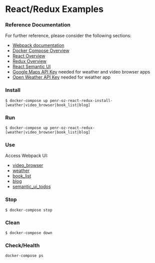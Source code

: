 # React/Redux Examples

### Reference Documentation
For further reference, please consider the following sections:

* [Webpack documentation](https://webpack.js.org/)
* [Docker Compose Overview](https://docs.docker.com/compose/overview/) 
* [React Overview](https://reactjs.org/)
* [Redux Overview](https://redux.js.org/)
* [React Semantic UI](https://react.semantic-ui.com/)
* [Google Maps API Key](https://developers.google.com/maps/documentation/javascript/error-messages#no-api-keys) needed for weather and video browser apps
* [Open Weather API Key](https://openweathermap.org/appid) needed for weather app

### Install
```
$ docker-compose up penr-oz-react-redux-install-[weather|video_browser|book_list|blog]
```

### Run
```
$ docker-compose up penr-oz-react-redux-[weather|video_browser|book_list|blog]
```

### Use
Access Webpack UI:
- [video_browser](http://localhost:8080)
- [weather](http://localhost:8081)
- [book_list](http://localhost:8082)
- [blog](http://localhost:8083)
- [semantic_ui_todos](http://localhost:8084)

### Stop
```
$ docker-compose stop
```

### Clean
```
$ docker-compose down
```

### Check/Health
```
docker-compose ps
```